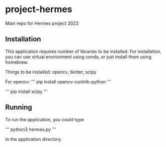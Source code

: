 # project-hermes
Main repo for Hermes project 2022


## Installation
This application requires number of libraries to be installed. For installation, you can use virtual environment using conda, or just install them using homebrew.

Things to be installed:
opencv, tkinter, scipy

For opencv:
'''
pip install opencv-contrib-python
'''

'''
pip install scipy
'''

## Running

To run the application, you could type

'''
python3 hermes.py
'''

In the application directory. 